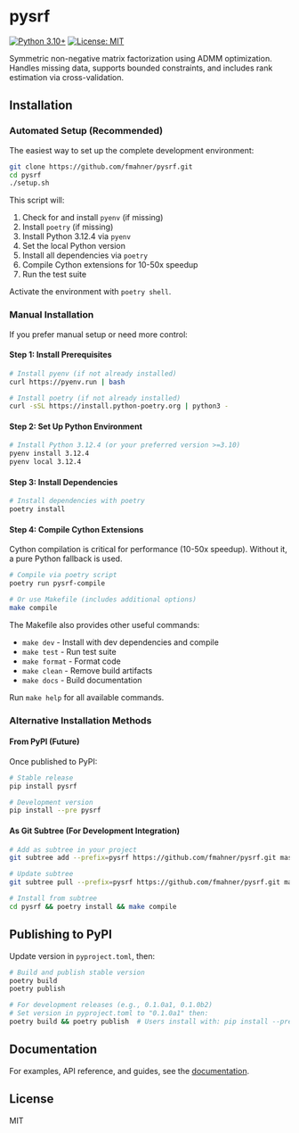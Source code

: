 # pysrf

[![Python 3.10+](https://img.shields.io/badge/python-3.10+-blue.svg)](https://www.python.org/downloads/)
[![License: MIT](https://img.shields.io/badge/License-MIT-yellow.svg)](https://opensource.org/licenses/MIT)

Symmetric non-negative matrix factorization using ADMM optimization. Handles missing data, supports bounded constraints, and includes rank estimation via cross-validation.

## Installation

### Automated Setup (Recommended)

The easiest way to set up the complete development environment:

```bash
git clone https://github.com/fmahner/pysrf.git
cd pysrf
./setup.sh
```

This script will:
1. Check for and install `pyenv` (if missing)
2. Install `poetry` (if missing)
3. Install Python 3.12.4 via `pyenv`
4. Set the local Python version
5. Install all dependencies via `poetry`
6. Compile Cython extensions for 10-50x speedup
7. Run the test suite

Activate the environment with `poetry shell`.

### Manual Installation

If you prefer manual setup or need more control:

#### Step 1: Install Prerequisites

```bash
# Install pyenv (if not already installed)
curl https://pyenv.run | bash

# Install poetry (if not already installed)
curl -sSL https://install.python-poetry.org | python3 -
```

#### Step 2: Set Up Python Environment

```bash
# Install Python 3.12.4 (or your preferred version >=3.10)
pyenv install 3.12.4
pyenv local 3.12.4
```

#### Step 3: Install Dependencies

```bash
# Install dependencies with poetry
poetry install
```

#### Step 4: Compile Cython Extensions

Cython compilation is critical for performance (10-50x speedup). Without it, a pure Python fallback is used.

```bash
# Compile via poetry script
poetry run pysrf-compile

# Or use Makefile (includes additional options)
make compile
```

The Makefile also provides other useful commands:
- `make dev` - Install with dev dependencies and compile
- `make test` - Run test suite
- `make format` - Format code
- `make clean` - Remove build artifacts
- `make docs` - Build documentation

Run `make help` for all available commands.

### Alternative Installation Methods

#### From PyPI (Future)

Once published to PyPI:

```bash
# Stable release
pip install pysrf

# Development version
pip install --pre pysrf
```

#### As Git Subtree (For Development Integration)

```bash
# Add as subtree in your project
git subtree add --prefix=pysrf https://github.com/fmahner/pysrf.git master --squash

# Update subtree
git subtree pull --prefix=pysrf https://github.com/fmahner/pysrf.git master --squash

# Install from subtree
cd pysrf && poetry install && make compile
```

## Publishing to PyPI

Update version in `pyproject.toml`, then:

```bash
# Build and publish stable version
poetry build
poetry publish

# For development releases (e.g., 0.1.0a1, 0.1.0b2)
# Set version in pyproject.toml to "0.1.0a1" then:
poetry build && poetry publish  # Users install with: pip install --pre pysrf
```

## Documentation

For examples, API reference, and guides, see the [documentation](https://fmahner.github.io/pysrf/).

## License

MIT
